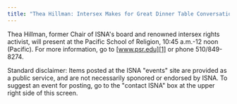 ```yaml
---
title: "Thea Hillman: Intersex Makes for Great Dinner Table Conversation"
---
```


Thea Hillman, former Chair of ISNA's board and renowned intersex rights activist, will present at the Pacific School of Religion, 10:45 a.m.-12 noon (Pacific). For more information, go to [www.psr.edu][1] or phone 510/849-8274.  
  
Standard disclaimer: Items posted at the ISNA "events" site are provided as a public service, and are not necessarily sponored or endorsed by ISNA. To suggest an event for posting, go to the "contact ISNA" box at the upper right side of this screen.

 [1]: http://www.psr.edu